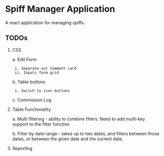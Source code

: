 # Spiff Manager Application

A react application for managing spiffs.

## TODOs

1. CSS
    
    a. Edit Form

        i. Separate out Comment card
        ii. Inputs form grid
    
    b. Table buttons

        i. Switch to icon buttons
     
    c. Commission Log

2. Table Functionality

    a. Multi filtering - ability to combine filters. Need to add multi-key support to the filter function

    b. Filter by date range - takes up to two dates, and filters between those dates, or between the given date and the current date.

3. Reporting